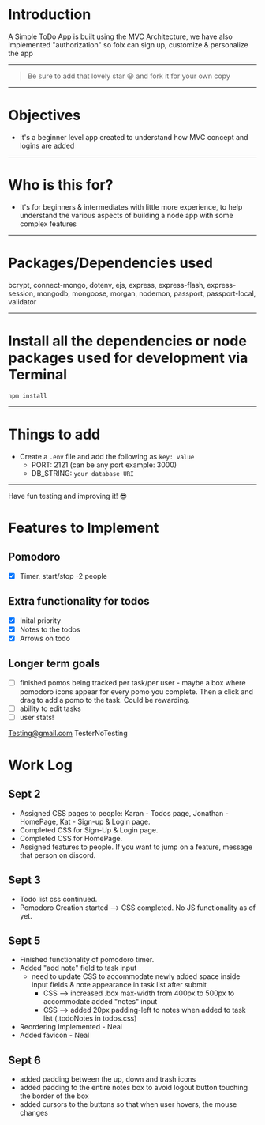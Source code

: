 # Introduction

A Simple ToDo App is built using the MVC Architecture, we have also implemented "authorization" so folx can sign up, customize & personalize the app 

---

> Be sure to add that lovely star 😀 and fork it for your own copy

---

# Objectives

- It's a beginner level app created to understand how MVC concept and logins are added

---

# Who is this for? 

- It's for beginners & intermediates with little more experience, to help understand the various aspects of building a node app with some complex features

---

# Packages/Dependencies used 

bcrypt, connect-mongo, dotenv, ejs, express, express-flash, express-session, mongodb, mongoose, morgan, nodemon, passport, passport-local, validator

---

# Install all the dependencies or node packages used for development via Terminal

`npm install` 

---

# Things to add

- Create a `.env` file and add the following as `key: value` 
  - PORT: 2121 (can be any port example: 3000) 
  - DB_STRING: `your database URI` 
 ---
 
 Have fun testing and improving it! 😎


# Features to Implement

## Pomodoro
- [X] Timer, start/stop -2 people

## Extra functionality for todos
- [X] Inital priority
- [X] Notes to the todos
- [x] Arrows on todo

## Longer term goals
- [ ] finished pomos being tracked per task/per user - maybe a box where pomodoro icons appear for every pomo you complete. Then a click and drag to add a pomo to the task. Could be rewarding. 
- [ ] ability to edit tasks
- [ ] user stats!

Testing@gmail.com
TesterNoTesting


# Work Log
## Sept 2 
- Assigned CSS pages to people: Karan - Todos page, Jonathan - HomePage, Kat - Sign-up & Login page. 
- Completed CSS for Sign-Up & Login page. 
- Completed CSS for HomePage.
- Assigned features to people. If you want to jump on a feature, message that person on discord.

## Sept 3
- Todo list css continued.
- Pomodoro Creation started --> CSS completed. No JS functionality as of yet.
  
## Sept 5
- Finished functionality of pomodoro timer. 
- Added "add note" field to task input
  - need to update CSS to accommodate newly added space inside input fields & note appearance in task list after submit
    - CSS --> increased .box max-width from 400px to 500px to accommodate added "notes" input
    - CSS --> added 20px padding-left to notes when added to task list (.todoNotes in todos.css)
- Reordering Implemented - Neal
- Added favicon - Neal

## Sept 6
- added padding between the up, down and trash icons
- added padding to the entire notes box to avoid logout button touching the border of the box
- added cursors to the buttons so that when user hovers, the mouse changes